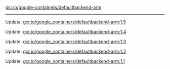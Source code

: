 [gcr.io/google-containers/defaultbackend-arm](https://hub.docker.com/r/cruse/defaultbackend-arm/tags/) 

----
Update: [gcr.io/google_containers/defaultbackend-arm:1.5](https://hub.docker.com/r/cruse/defaultbackend-arm/tags/)

Update: [gcr.io/google_containers/defaultbackend-arm:1.4](https://hub.docker.com/r/cruse/defaultbackend-arm/tags/)

Update: [gcr.io/google_containers/defaultbackend-arm:1.3](https://hub.docker.com/r/cruse/defaultbackend-arm/tags/)

Update: [gcr.io/google_containers/defaultbackend-arm:1.2](https://hub.docker.com/r/cruse/defaultbackend-arm/tags/)

Update: [gcr.io/google_containers/defaultbackend-arm:1.1](https://hub.docker.com/r/cruse/defaultbackend-arm/tags/)

